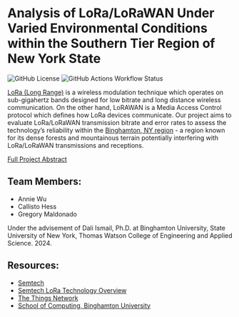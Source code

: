 # Analysis of LoRa/LoRaWAN Under Varied Environmental Conditions within the Southern Tier Region of New York State

![GitHub License](https://img.shields.io/github/license/gmaldona/lora-binghamton) ![GitHub Actions Workflow Status](https://img.shields.io/github/actions/workflow/status/gmaldona/lora-binghamton/build.yml)



[LoRa (Long Range)](https://www.semtech.com/lora) is a wireless modulation technique which operates on sub-gigahertz bands designed for low bitrate and long distance wireless communication. On the other hand, LoRAWAN is a Media Access Control protocol which defines how LoRa devices communicate. Our project aims to evaluate LoRa/LoRaWAN transmission bitrate and error rates to assess the technology’s reliability within the [Binghamton, NY region](https://maps.app.goo.gl/15VHVsXfRkMjXdqM7) - a region known for its dense forests and mountainous terrain potentially interfering with LoRa/LoRaWAN transmissions and receptions.

[Full Project Abstract](docs/binghamton-lora-abstract.pdf)

## Team Members:
+ Annie Wu
+ Callisto Hess
+ Gregory Maldonado

Under the advisement of Dali Ismail, Ph.D. at Binghamton University, State University of New York, Thomas Watson College of Engineering and Applied Science.
2024.
## Resources:
+ [Semtech](https://www.semtech.com)
+ [Semtech LoRa Technology Overview](https://www.semtech.com/lora)
+ [The Things Network](https://www.thethingsnetwork.org)
+ [School of Computing, Binghamton University](https://www.binghamton.edu/computer-science/)
